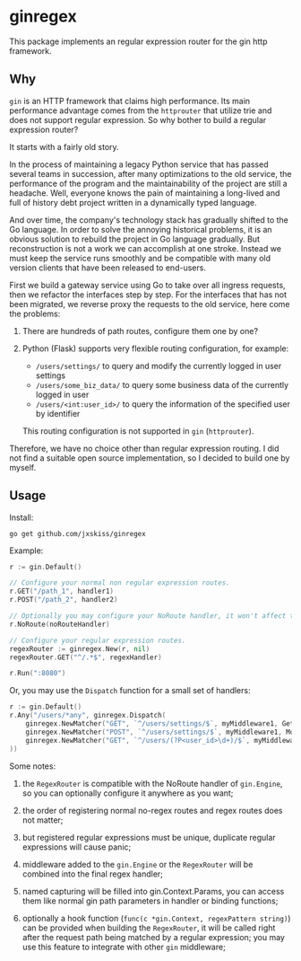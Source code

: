 # ginregex

This package implements an regular expression router for the gin http framework.

## Why

`gin` is an HTTP framework that claims high performance. Its main performance advantage comes from the `httprouter` that utilize trie and does not support regular expression. So why bother to build a regular expression router?

It starts with a fairly old story.

In the process of maintaining a legacy Python service that has passed several teams in succession, after many optimizations to the old service, the performance of the program and the maintainability of the project are still a headache. Well, everyone knows the pain of maintaining a long-lived and full of history debt project written in a dynamically typed language.

And over time, the company's technology stack has gradually shifted to the Go language. In order to solve the annoying historical problems, it is an obvious solution to rebuild the project in Go language gradually. But reconstruction is not a work we can accomplish at one stroke. Instead we must keep the service runs smoothly and be compatible with many old version clients that have been released to end-users.

First we build a gateway service using Go to take over all ingress requests, then we refactor the interfaces step by step. For the interfaces that has not been migrated, we reverse proxy the requests to the old service, here come the problems:

1. There are hundreds of path routes, configure them one by one?

2. Python (Flask) supports very flexible routing configuration, for example:

    - `/users/settings/` to query and modify the currently logged in user settings
    - `/users/some_biz_data/` to query some business data of the currently logged in user
    - `/users/<int:user_id>/` to query the information of the specified user by identifier

   This routing configuration is not supported in `gin` (`httprouter`).

Therefore, we have no choice other than regular expression routing. I did not find a suitable open source implementation, so I decided to build one by myself.

## Usage

Install:

`go get github.com/jxskiss/ginregex`

Example:

```go
r := gin.Default()

// Configure your normal non regular expression routes.
r.GET("/path_1", handler1)
r.POST("/path_2", handler2)

// Optionally you may configure your NoRoute handler, it won't affect the regex router.
r.NoRoute(noRouteHandler)

// Configure your regular expression routes.
regexRouter := ginregex.New(r, nil)
regexRouter.GET("^/.*$", regexHandler)

r.Run(":8080")
```

Or, you may use the `Dispatch` function for a small set of handlers:

```go
r := gin.Default()
r.Any("/users/*any", ginregex.Dispatch(
	ginregex.NewMatcher("GET", `^/users/settings/$`, myMiddleware1, GetUserSettings),
	ginregex.NewMatcher("POST", `^/users/settings/$`, myMiddleware1, ModifyUserSettings),
	ginregex.NewMatcher("GET", `^/users/(?P<user_id>\d+)/$`, myMiddleware2, GetUserDetail),
))
```

Some notes:

1. the `RegexRouter` is compatible with the NoRoute handler of `gin.Engine`, so you can optionally configure it anywhere as you want;

1. the order of registering normal no-regex routes and regex routes does not matter;

1. but registered regular expressions must be unique, duplicate regular expressions will cause panic;

1. middleware added to the `gin.Engine` or the `RegexRouter` will be combined into the final regex handler;

1. named capturing will be filled into gin.Context.Params, you can access them like normal gin path parameters in handler or binding functions;

1. optionally a hook function (`func(c *gin.Context, regexPattern string)`) can be provided when building the `RegexRouter`, it will be called right after the request path being matched by a regular expression; you may use this feature to integrate with other `gin` middleware;
